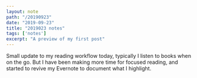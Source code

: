 ```yaml
---
layout: note
path: "/20190923"
date: "2019-09-23"
title: "2019023 notes"
tags: ['notes']
excerpt: "A preview of my first post"
---
```


Small update to my reading workflow today, typically I listen to books when on the go. But I have been making more time for focused reading, and started to revive my Evernote to document what I highlight.
